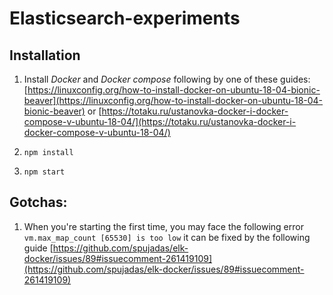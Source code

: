 # Elasticsearch-experiments

## Installation

1. Install *Docker* and *Docker compose* following by one of these guides:
  [https://linuxconfig.org/how-to-install-docker-on-ubuntu-18-04-bionic-beaver](https://linuxconfig.org/how-to-install-docker-on-ubuntu-18-04-bionic-beaver)
  or
  [https://totaku.ru/ustanovka-docker-i-docker-compose-v-ubuntu-18-04/](https://totaku.ru/ustanovka-docker-i-docker-compose-v-ubuntu-18-04/)

2. `npm install`

3. `npm start`

## Gotchas:
1. When you're starting the first time, you may face the following error
  ```vm.max_map_count [65530] is too low```
it can be fixed by the following guide [https://github.com/spujadas/elk-docker/issues/89#issuecomment-261419109](https://github.com/spujadas/elk-docker/issues/89#issuecomment-261419109)
